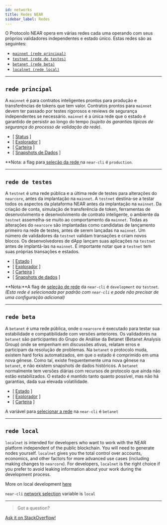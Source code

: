 ```yaml
---
id: networks
title: Redes NEAR
sidebar_label: Redes
---
```


O Protocolo NEAR opera em várias redes cada uma operando com seus próprios validadores independentes e estado único. Estas redes são as seguintes:

* [`mainnet (rede principal)`](/docs/concepts/networks#mainnet)
* [`testnet (rede de testes)`](/docs/concepts/networks#testnet)
* [`betanet (rede beta)`](/docs/concepts/networks#betanet)
* [`localnet (rede local)`](/docs/concepts/networks#localnet)

---


## `rede principal`

A `mainnet` é para contratos inteligentes prontos para produção e transferências de tokens que tem valor. Contratos prontos para `mainnet` devem ter passado por testes rigorosos e reviews de segurança independentes se necessário. `mainnet` é a única rede que o estado é garantido de persistir ao longo do tempo _(sujeito às garantias típicas de segurança do processo de validação da rede)_.

* [ [Status](https://rpc.mainnet.near.org/status) ]
* [ [Explorador](https://explorer.near.org) ]
* [ [Carteira](https://wallet.near.org) ]
* [ [Snapshots de Dados](/docs/develop/node/intro/node-data-snapshots) ]

**Nota: a flag para[ seleção da rede ](/docs/tools/near-cli#network-selection)na `near-cli` é `production`.</p>

---

## `rede de testes`

A `testnet` é uma rede pública e a última rede de testes para alterações do `nearcore`, antes da implantação na `mainnet`. A `testnet` destina-se a testar todos os aspectos da plataforma NEAR antes da implantação na `mainnet`. Da criação de conta, simulação de transferência de token, ferramentas de desenvolvimento e desenvolvimento de contrato inteligente, o ambiente da `testnet` assemelha-se muito ao comportamento da `mainnet`. Todas as alterações do `nearcore` são implantadas como candidatas de lançamento primeiro na rede de testes, antes de serem lançadas na `mainnet`. Um número de validadores da `testnet` validam transações e criam novos blocos. Os desenvolvedores de dApp lançam suas aplicações na `testnet` antes de implantá-las na `mainnet`. É importante notar que a `testnet` tem suas próprias transações e estados.

* [ [Estado](https://rpc.testnet.near.org/status) ]
* [ [Explorador](https://explorer.testnet.near.org) ]
* [ [Carteira](https://wallet.testnet.near.org) ]
* [ [Snapshots de dados](/docs/develop/node/intro/node-data-snapshots) ]

**Nota:**A flag de [seleção de rede](/docs/tools/near-cli#network-selection) da `near-cli` é `development` _ou_ `testnet`. _(Esta rede é selecionada por padrão com `near-cli` e pode não precisar de uma configuração adicional)_

---

## `rede beta`

A `betanet` é uma rede pública, onde o `nearcore` é executado para testar sua estabilidade e compatibilidade com versões anteriores. Os validadores na `betanet` são participantes do Grupo de Análise da Betanet (Betanet Analysis Group) onde se empenham em discussões ativas, relatam erros e participam da resolução de problemas. Na `betanet` o protocolo muda, existem hard forks automatizados, em que o estado é comprimido em uma nova gênese. Como tal, existe frequentemente uma nova gênese na `betanet`, e não existem snapshots de dados históricos. A `betanet` normalmente tem versões diárias com recursos de protocolo que ainda não estão estabilizados. O estado é mantido tanto quanto possível, mas não há garantias, dada sua elevada volatilidade.

* [ [Estado](https://rpc.betanet.near.org/status) ]
* [ [Explorador](https://explorer.betanet.near.org) ]
* [ [Carteira](https://wallet.betanet.near.org) ]

A variável para [selecionar a rede](/docs/tools/near-cli#network-selection) na `near-cli` é `betanet`

---

## `rede local`

`localnet` is intended for developers who want to work with the NEAR platform independent of the public blockchain. You will need to generate nodes yourself. `localnet` gives you the total control over accounts, economics, and other factors for more advanced use cases (including making changes to `nearcore`). For developers, `localnet` is the right choice if you prefer to avoid leaking information about your work during the development process.

More on local development [here](/docs/develop/node/validator/running-a-node)

`near-cli` [network selection](/docs/tools/near-cli#network-selection) variable is `local`

---
> Got a question?
<a href="https://stackoverflow.com/questions/tagged/nearprotocol">
  <h8>Ask it on StackOverflow!</h8>
</a>
